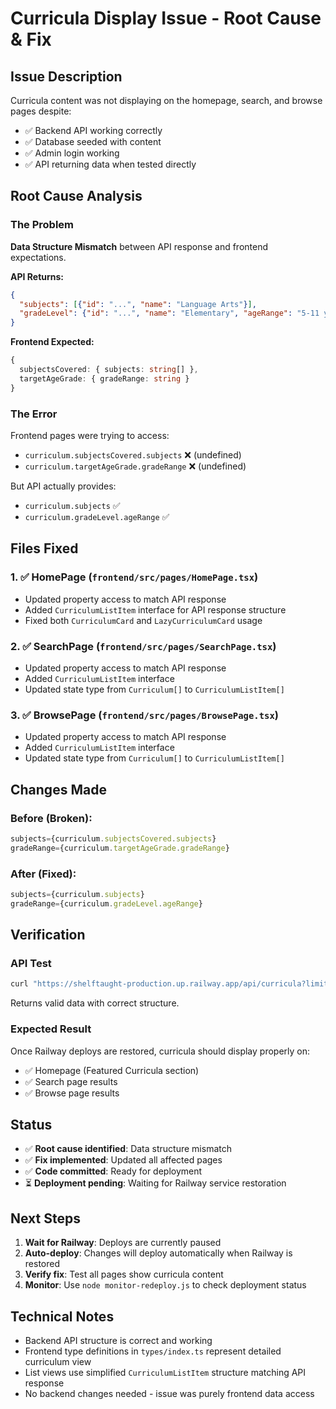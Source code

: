 # Curricula Display Issue - Root Cause & Fix

## Issue Description
Curricula content was not displaying on the homepage, search, and browse pages despite:
- ✅ Backend API working correctly
- ✅ Database seeded with content
- ✅ Admin login working
- ✅ API returning data when tested directly

## Root Cause Analysis

### The Problem
**Data Structure Mismatch** between API response and frontend expectations.

**API Returns:**
```json
{
  "subjects": [{"id": "...", "name": "Language Arts"}],
  "gradeLevel": {"id": "...", "name": "Elementary", "ageRange": "5-11 years"}
}
```

**Frontend Expected:**
```typescript
{
  subjectsCovered: { subjects: string[] },
  targetAgeGrade: { gradeRange: string }
}
```

### The Error
Frontend pages were trying to access:
- `curriculum.subjectsCovered.subjects` ❌ (undefined)
- `curriculum.targetAgeGrade.gradeRange` ❌ (undefined)

But API actually provides:
- `curriculum.subjects` ✅
- `curriculum.gradeLevel.ageRange` ✅

## Files Fixed

### 1. ✅ HomePage (`frontend/src/pages/HomePage.tsx`)
- Updated property access to match API response
- Added `CurriculumListItem` interface for API response structure
- Fixed both `CurriculumCard` and `LazyCurriculumCard` usage

### 2. ✅ SearchPage (`frontend/src/pages/SearchPage.tsx`)
- Updated property access to match API response
- Added `CurriculumListItem` interface
- Updated state type from `Curriculum[]` to `CurriculumListItem[]`

### 3. ✅ BrowsePage (`frontend/src/pages/BrowsePage.tsx`)
- Updated property access to match API response
- Added `CurriculumListItem` interface
- Updated state type from `Curriculum[]` to `CurriculumListItem[]`

## Changes Made

### Before (Broken):
```typescript
subjects={curriculum.subjectsCovered.subjects}
gradeRange={curriculum.targetAgeGrade.gradeRange}
```

### After (Fixed):
```typescript
subjects={curriculum.subjects}
gradeRange={curriculum.gradeLevel.ageRange}
```

## Verification

### API Test
```bash
curl "https://shelftaught-production.up.railway.app/api/curricula?limit=3"
```
Returns valid data with correct structure.

### Expected Result
Once Railway deploys are restored, curricula should display properly on:
- ✅ Homepage (Featured Curricula section)
- ✅ Search page results
- ✅ Browse page results

## Status

- ✅ **Root cause identified**: Data structure mismatch
- ✅ **Fix implemented**: Updated all affected pages
- ✅ **Code committed**: Ready for deployment
- ⏳ **Deployment pending**: Waiting for Railway service restoration

## Next Steps

1. **Wait for Railway**: Deploys are currently paused
2. **Auto-deploy**: Changes will deploy automatically when Railway is restored
3. **Verify fix**: Test all pages show curricula content
4. **Monitor**: Use `node monitor-redeploy.js` to check deployment status

## Technical Notes

- Backend API structure is correct and working
- Frontend type definitions in `types/index.ts` represent detailed curriculum view
- List views use simplified `CurriculumListItem` structure matching API response
- No backend changes needed - issue was purely frontend data access